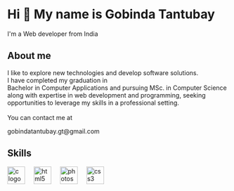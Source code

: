 <h1 align="left">Hi 👋 My name is Gobinda Tantubay</h1>


<p align="left">I'm a Web developer from India</p>

<h2 align="left">About me</h2>


<p align="left">I like to explore new technologies and develop software solutions.<br>I have completed my graduation in <br>Bachelor in Computer Applications and pursuing MSc. in Computer Science along with expertise in web development and programming, seeking opportunities to leverage my skills in a professional setting.<br><br>You can contact me at</p> gobindatantubay.gt@gmail.com


<h2 align="left">Skills</h2>


<div align="left">
  <img src="https://cdn.jsdelivr.net/gh/devicons/devicon/icons/c/c-original.svg" height="40" alt="c logo"  />
  <img width="12" />
  <img src="https://cdn.jsdelivr.net/gh/devicons/devicon/icons/html5/html5-original.svg" height="40" alt="html5 logo"  />
  <img width="12" />
  <img src="https://cdn.simpleicons.org/adobephotoshop/31A8FF" height="40" alt="photoshop logo"  />
  <img width="12" />
  <img src="https://cdn.jsdelivr.net/gh/devicons/devicon/icons/css3/css3-original.svg" height="40" alt="css3 logo"  />
</div>
